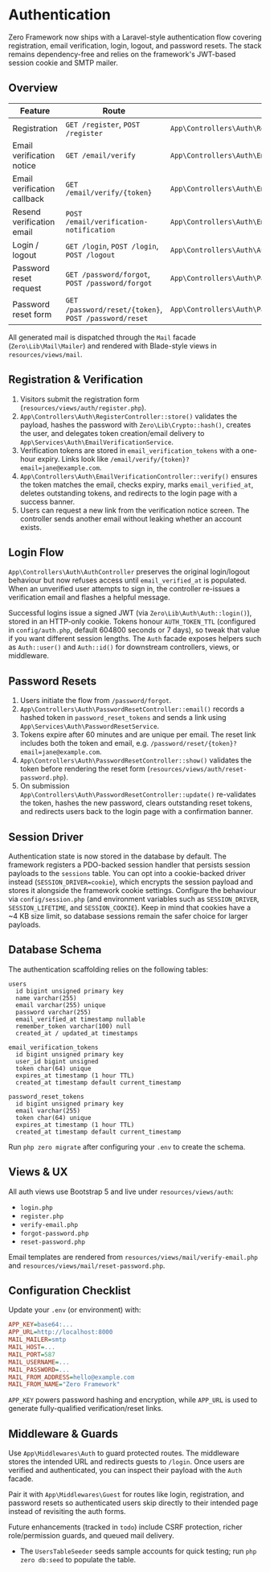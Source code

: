 # Authentication

Zero Framework now ships with a Laravel-style authentication flow covering registration, email verification, login, logout, and password resets. The stack remains dependency-free and relies on the framework's JWT-based session cookie and SMTP mailer.

## Overview

| Feature | Route | Controller |
| --- | --- | --- |
| Registration | `GET /register`, `POST /register` | `App\Controllers\Auth\RegisterController` |
| Email verification notice | `GET /email/verify` | `App\Controllers\Auth\EmailVerificationController@notice` |
| Email verification callback | `GET /email/verify/{token}` | `App\Controllers\Auth\EmailVerificationController@verify` |
| Resend verification email | `POST /email/verification-notification` | `App\Controllers\Auth\EmailVerificationController@resend` |
| Login / logout | `GET /login`, `POST /login`, `POST /logout` | `App\Controllers\Auth\AuthController` |
| Password reset request | `GET /password/forgot`, `POST /password/forgot` | `App\Controllers\Auth\PasswordResetController` |
| Password reset form | `GET /password/reset/{token}`, `POST /password/reset` | `App\Controllers\Auth\PasswordResetController` |

All generated mail is dispatched through the `Mail` facade (`Zero\Lib\Mail\Mailer`) and rendered with Blade-style views in `resources/views/mail`.

## Registration & Verification

1. Visitors submit the registration form (`resources/views/auth/register.php`).
2. `App\Controllers\Auth\RegisterController::store()` validates the payload, hashes the password with `Zero\Lib\Crypto::hash()`, creates the user, and delegates token creation/email delivery to `App\Services\Auth\EmailVerificationService`.
3. Verification tokens are stored in `email_verification_tokens` with a one-hour expiry. Links look like `/email/verify/{token}?email=jane@example.com`.
4. `App\Controllers\Auth\EmailVerificationController::verify()` ensures the token matches the email, checks expiry, marks `email_verified_at`, deletes outstanding tokens, and redirects to the login page with a success banner.
5. Users can request a new link from the verification notice screen. The controller sends another email without leaking whether an account exists.

## Login Flow

`App\Controllers\Auth\AuthController` preserves the original login/logout behaviour but now refuses access until `email_verified_at` is populated. When an unverified user attempts to sign in, the controller re-issues a verification email and flashes a helpful message.

Successful logins issue a signed JWT (via `Zero\Lib\Auth\Auth::login()`), stored in an HTTP-only cookie. Tokens honour `AUTH_TOKEN_TTL` (configured in `config/auth.php`, default 604800 seconds or 7 days), so tweak that value if you want different session lengths. The `Auth` facade exposes helpers such as `Auth::user()` and `Auth::id()` for downstream controllers, views, or middleware.

## Password Resets

1. Users initiate the flow from `/password/forgot`.
2. `App\Controllers\Auth\PasswordResetController::email()` records a hashed token in `password_reset_tokens` and sends a link using `App\Services\Auth\PasswordResetService`.
3. Tokens expire after 60 minutes and are unique per email. The reset link includes both the token and email, e.g. `/password/reset/{token}?email=jane@example.com`.
4. `App\Controllers\Auth\PasswordResetController::show()` validates the token before rendering the reset form (`resources/views/auth/reset-password.php`).
5. On submission `App\Controllers\Auth\PasswordResetController::update()` re-validates the token, hashes the new password, clears outstanding reset tokens, and redirects users back to the login page with a confirmation banner.

## Session Driver

Authentication state is now stored in the database by default. The framework registers a PDO-backed session handler that persists session payloads to the `sessions` table. You can opt into a cookie-backed driver instead (`SESSION_DRIVER=cookie`), which encrypts the session payload and stores it alongside the framework cookie settings. Configure the behaviour via `config/session.php` (and environment variables such as `SESSION_DRIVER`, `SESSION_LIFETIME`, and `SESSION_COOKIE`). Keep in mind that cookies have a ~4 KB size limit, so database sessions remain the safer choice for larger payloads.


## Database Schema

The authentication scaffolding relies on the following tables:

```text
users
  id bigint unsigned primary key
  name varchar(255)
  email varchar(255) unique
  password varchar(255)
  email_verified_at timestamp nullable
  remember_token varchar(100) null
  created_at / updated_at timestamps

email_verification_tokens
  id bigint unsigned primary key
  user_id bigint unsigned
  token char(64) unique
  expires_at timestamp (1 hour TTL)
  created_at timestamp default current_timestamp

password_reset_tokens
  id bigint unsigned primary key
  email varchar(255)
  token char(64) unique
  expires_at timestamp (1 hour TTL)
  created_at timestamp default current_timestamp
```

Run `php zero migrate` after configuring your `.env` to create the schema.

## Views & UX

All auth views use Bootstrap 5 and live under `resources/views/auth`:

- `login.php`
- `register.php`
- `verify-email.php`
- `forgot-password.php`
- `reset-password.php`

Email templates are rendered from `resources/views/mail/verify-email.php` and `resources/views/mail/reset-password.php`.

## Configuration Checklist

Update your `.env` (or environment) with:

```ini
APP_KEY=base64:...
APP_URL=http://localhost:8000
MAIL_MAILER=smtp
MAIL_HOST=...
MAIL_PORT=587
MAIL_USERNAME=...
MAIL_PASSWORD=...
MAIL_FROM_ADDRESS=hello@example.com
MAIL_FROM_NAME="Zero Framework"
```

`APP_KEY` powers password hashing and encryption, while `APP_URL` is used to generate fully-qualified verification/reset links.

## Middleware & Guards

Use `App\Middlewares\Auth` to guard protected routes. The middleware stores the intended URL and redirects guests to `/login`. Once users are verified and authenticated, you can inspect their payload with the `Auth` facade.

Pair it with `App\Middlewares\Guest` for routes like login, registration, and password resets so authenticated users skip directly to their intended page instead of revisiting the auth forms.

Future enhancements (tracked in `todo`) include CSRF protection, richer role/permission guards, and queued mail delivery.

- The `UsersTableSeeder` seeds sample accounts for quick testing; run `php zero db:seed` to populate the table.

